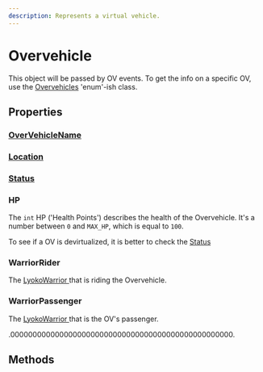 ```yaml
---
description: Represents a virtual vehicle.
---
```


# Overvehicle

This object will be passed by OV events. To get the info on a specific OV, use the [Overvehicles](overvehicles.md) 'enum'-ish class.

## Properties

### [OverVehicleName](overvehiclename.md)

### [Location](../../realworld/location/genericlocation.md)

### [Status](ov_status.md)

### HP

The `int` HP \('Health Points'\) describes the health of the Overvehicle. It's a number between `0` and `MAX_HP`, which is equal to `100`.

To see if a OV is devirtualized, it is better to check the [Status](ov_status.md)

### WarriorRider

The [LyokoWarrior ](../lyokowarrior/lyokowarrior.md)that is riding the Overvehicle.

### WarriorPassenger

The [LyokoWarrior ](../lyokowarrior/lyokowarrior.md)that is the OV's passenger.































































.00000000000000000000000000000000000000000000000000.

## Methods

